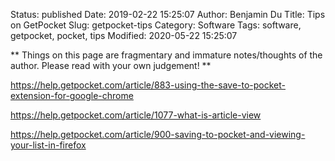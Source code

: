 Status: published
Date: 2019-02-22 15:25:07
Author: Benjamin Du
Title: Tips on GetPocket
Slug: getpocket-tips
Category: Software
Tags: software, getpocket, pocket, tips
Modified: 2020-05-22 15:25:07

**
Things on this page are fragmentary and immature notes/thoughts of the author.
Please read with your own judgement!
**


https://help.getpocket.com/article/883-using-the-save-to-pocket-extension-for-google-chrome

https://help.getpocket.com/article/1077-what-is-article-view

https://help.getpocket.com/article/900-saving-to-pocket-and-viewing-your-list-in-firefox
